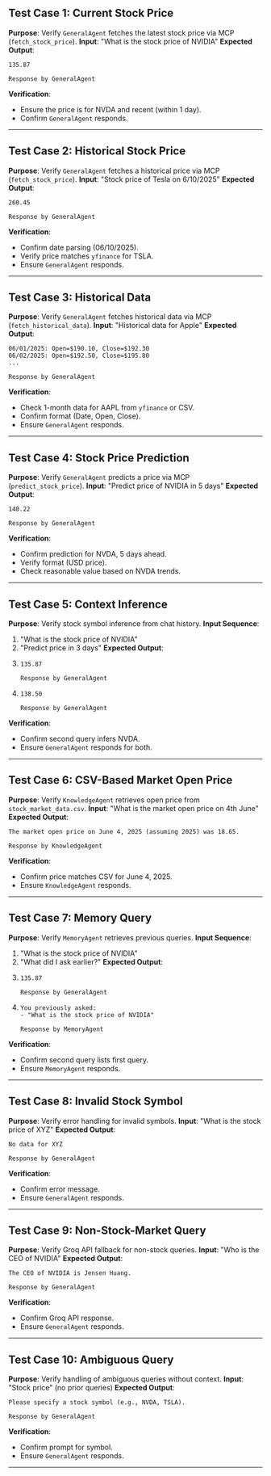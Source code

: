## Test Case 1: Current Stock Price
**Purpose**: Verify `GeneralAgent` fetches the latest stock price via MCP (`fetch_stock_price`).
**Input**: "What is the stock price of NVIDIA"
**Expected Output**:
```
135.87

Response by GeneralAgent
```
**Verification**:
- Ensure the price is for NVDA and recent (within 1 day).
- Confirm `GeneralAgent` responds.

---

## Test Case 2: Historical Stock Price
**Purpose**: Verify `GeneralAgent` fetches a historical price via MCP (`fetch_stock_price`).
**Input**: "Stock price of Tesla on 6/10/2025"
**Expected Output**:
```
260.45

Response by GeneralAgent
```
**Verification**:
- Confirm date parsing (06/10/2025).
- Verify price matches `yfinance` for TSLA.
- Ensure `GeneralAgent` responds.

---

## Test Case 3: Historical Data
**Purpose**: Verify `GeneralAgent` fetches historical data via MCP (`fetch_historical_data`).
**Input**: "Historical data for Apple"
**Expected Output**:
```
06/01/2025: Open=$190.10, Close=$192.30
06/02/2025: Open=$192.50, Close=$195.80
...

Response by GeneralAgent
```
**Verification**:
- Check 1-month data for AAPL from `yfinance` or CSV.
- Confirm format (Date, Open, Close).
- Ensure `GeneralAgent` responds.

---

## Test Case 4: Stock Price Prediction
**Purpose**: Verify `GeneralAgent` predicts a price via MCP (`predict_stock_price`).
**Input**: "Predict price of NVIDIA in 5 days"
**Expected Output**:
```
140.22

Response by GeneralAgent
```
**Verification**:
- Confirm prediction for NVDA, 5 days ahead.
- Verify format (USD price).
- Check reasonable value based on NVDA trends.

---

## Test Case 5: Context Inference
**Purpose**: Verify stock symbol inference from chat history.
**Input Sequence**:
1. "What is the stock price of NVIDIA"
2. "Predict price in 3 days"
**Expected Output**:
1. ```
   135.87

   Response by GeneralAgent
   ```
2. ```
   138.50

   Response by GeneralAgent
   ```
**Verification**:
- Confirm second query infers NVDA.
- Ensure `GeneralAgent` responds for both.

---

## Test Case 6: CSV-Based Market Open Price
**Purpose**: Verify `KnowledgeAgent` retrieves open price from `stock_market_data.csv`.
**Input**: "What is the market open price on 4th June"
**Expected Output**:
```
The market open price on June 4, 2025 (assuming 2025) was 18.65.

Response by KnowledgeAgent
```
**Verification**:
- Confirm price matches CSV for June 4, 2025.
- Ensure `KnowledgeAgent` responds.

---

## Test Case 7: Memory Query
**Purpose**: Verify `MemoryAgent` retrieves previous queries.
**Input Sequence**:
1. "What is the stock price of NVIDIA"
2. "What did I ask earlier?"
**Expected Output**:
1. ```
   135.87

   Response by GeneralAgent
   ```
2. ```
   You previously asked:
   - "What is the stock price of NVIDIA"

   Response by MemoryAgent
   ```
**Verification**:
- Confirm second query lists first query.
- Ensure `MemoryAgent` responds.

---

## Test Case 8: Invalid Stock Symbol
**Purpose**: Verify error handling for invalid symbols.
**Input**: "What is the stock price of XYZ"
**Expected Output**:
```
No data for XYZ

Response by GeneralAgent
```
**Verification**:
- Confirm error message.
- Ensure `GeneralAgent` responds.

---

## Test Case 9: Non-Stock-Market Query
**Purpose**: Verify Groq API fallback for non-stock queries.
**Input**: "Who is the CEO of NVIDIA"
**Expected Output**:
```
The CEO of NVIDIA is Jensen Huang.

Response by GeneralAgent
```
**Verification**:
- Confirm Groq API response.
- Ensure `GeneralAgent` responds.

---

## Test Case 10: Ambiguous Query
**Purpose**: Verify handling of ambiguous queries without context.
**Input**: "Stock price" (no prior queries)
**Expected Output**:
```
Please specify a stock symbol (e.g., NVDA, TSLA).

Response by GeneralAgent
```
**Verification**:
- Confirm prompt for symbol.
- Ensure `GeneralAgent` responds.

---